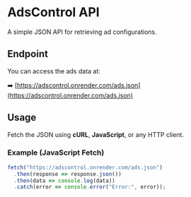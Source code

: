 # AdsControl API

A simple JSON API for retrieving ad configurations.

## Endpoint

You can access the ads data at:

➡️ [https://adscontrol.onrender.com/ads.json](https://adscontrol.onrender.com/ads.json)

## Usage

Fetch the JSON using **cURL**, **JavaScript**, or any HTTP client.

### Example (JavaScript Fetch)
```js
fetch("https://adscontrol.onrender.com/ads.json")
  .then(response => response.json())
  .then(data => console.log(data))
  .catch(error => console.error("Error:", error));
